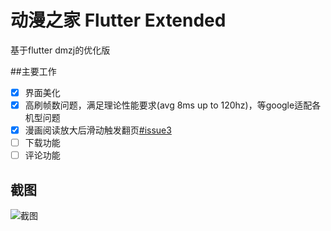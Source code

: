# 动漫之家 Flutter Extended

基于flutter dmzj的优化版

##主要工作
- [x] 界面美化
- [x] 高刷帧数问题，满足理论性能要求(avg 8ms up to 120hz)，等google适配各机型问题
- [x] 漫画阅读放大后滑动触发翻页[#issue3](https://github.com/xiaoyaocz/dmzj_flutter/issues/3)
- [ ] 下载功能
- [ ] 评论功能

## 截图
![截图](https://github.com/tom8zds/dmzj_flutter/raw/master/ScreenShots/screenshorts.png)


